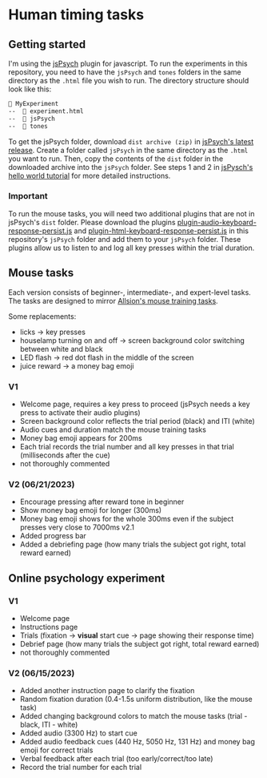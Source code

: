 # Human timing tasks
## Getting started
I'm using the [jsPsych](https://github.com/jspsych/jsPsych/tree/main) plugin for javascript. To run the experiments in this repository, you need to have the `jsPsych` and `tones` folders in the same directory as the `.html` file you wish to run. The directory structure should look like this:
```markdown
📂 MyExperiment
--  📄 experiment.html
--  📂 jsPsych
--  📂 tones
```
To get the jsPsych folder, download `dist archive (zip)` in [jsPsych's latest release](https://github.com/jspsych/jsPsych/releases). Create a folder called `jsPsych` in the same directory as the `.html` you want to run. Then, copy the contents of the `dist` folder in the downloaded archive into the `jsPsych` folder. See steps 1 and 2 in [jsPysch's hello world tutorial](https://www.jspsych.org/7.3/tutorials/hello-world/#option-2-download-and-host-jspsych) for more detailed instructions.
### Important
To run the mouse tasks, you will need two additional plugins that are not in jsPsych's `dist` folder. Please download the plugins [plugin-audio-keyboard-response-persist.js](https://github.com/pichamon2545/game/blob/main/jsPsych/plugin-audio-keyboard-response-persist.js) and [plugin-html-keyboard-response-persist.js](https://github.com/pichamon2545/game/blob/main/jsPsych/plugin-html-keyboard-response-persist.js) in this repository's `jsPsych` folder and add them to your `jsPsych` folder. These plugins allow us to listen to and log all key presses within the trial duration.

## Mouse tasks
Each version consists of beginner-, intermediate-, and expert-level tasks. The tasks are designed to mirror [Allsion's mouse training tasks](https://elifesciences.org/articles/62583#s4).   

Some replacements:
- licks -> key presses
- houselamp turning on and off -> screen background color switching between white and black
- LED flash -> red dot flash in the middle of the screen
- juice reward -> a money bag emoji
### V1
- Welcome page, requires a key press to proceed (jsPsych needs a key press to activate their audio plugins)
- Screen background color reflects the trial period (black) and ITI (white)
- Audio cues and duration match the mouse training tasks
- Money bag emoji appears for 200ms
- Each trial records the trial number and all key presses in that trial (milliseconds after the cue)
- not thoroughly commented
### V2 (06/21/2023)
- Encourage pressing after reward tone in beginner
- Show money bag emoji for longer (300ms)
- Money bag emoji shows for the whole 300ms even if the subject presses very close to 7000ms
v2.1
- Added progress bar
- Added a debriefing page (how many trials the subject got right, total reward earned)
## Online psychology experiment
### V1
- Welcome page
- Instructions page
- Trials (fixation -> **visual** start cue -> page showing their response time)
- Debrief page (how many trials the subject got right, total reward earned)
- not thoroughly commented
### V2 (06/15/2023)
- Added another instruction page to clarify the fixation
- Random fixation duration (0.4-1.5s uniform distribution, like the mouse task)
- Added changing background colors to match the mouse tasks (trial - black, ITI - white)
- Added audio (3300 Hz) to start cue
- Added audio feedback cues (440 Hz, 5050 Hz, 131 Hz) and money bag emoji for correct trials
- Verbal feedback after each trial (too early/correct/too late)
- Record the trial number for each trial
